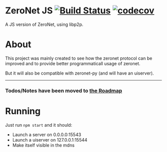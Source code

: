 # ZeroNet JS [![Build Status](https://travis-ci.org/ZeroNetJS/zeronet-js.svg?branch=master)](https://travis-ci.org/ZeroNetJS/zeronet-js) [![codecov](https://codecov.io/gh/ZeroNetJS/zeronet-js/branch/master/graph/badge.svg)](https://codecov.io/gh/ZeroNetJS/zeronet-js)

A JS version of ZeroNet, using libp2p.

# About

This project was mainly created to see how the zeronet protocol can be improved and to provide better programmaticall usage of zeronet.

But it will also be compatible with zeronet-py (and will have an uiserver).

---

### Todos/Notes have been moved to [the Roadmap](/ROADMAP.md)

# Running

Just run `npm start` and it should:

-   Launch a server on 0.0.0.0:15543
-   Launch a uiserver on 127.0.0.1:15544
-   Make itself visible in the mdns
